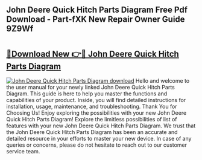 ## John Deere Quick Hitch Parts Diagram Free Pdf Download - Part-fXK New Repair Owner Guide 9Z9Wf

# <h2><a href="http://dfsk031.blite.top/?on=John+Deere+Quick+Hitch+Parts+Diagram">🔗Download New 👉🔴 John Deere Quick Hitch Parts Diagram</a></h2>

[![John Deere Quick Hitch Parts Diagram download](https://i.imgur.com/lujVjoI.png)](http://dfsk031.blite.top/?on=John+Deere+Quick+Hitch+Parts+Diagram)
Hello and welcome to the user manual for your newly linked John Deere Quick Hitch Parts Diagram. This guide is here to help you master the functions and capabilities of your product. Inside, you will find detailed instructions for installation, usage, maintenance, and troubleshooting. Thank You for Choosing Us! Enjoy exploring the possibilities with your new John Deere Quick Hitch Parts Diagram! Explore the limitless possibilities of list of features with your new John Deere Quick Hitch Parts Diagram. We trust that the John Deere Quick Hitch Parts Diagram has been an accurate and detailed resource in your efforts to master your new device. In case of any queries or concerns, please do not hesitate to reach out to our customer service team.
